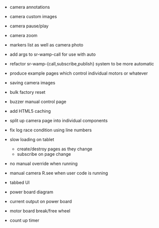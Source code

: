 - camera annotations
- camera custom images
- camera pause/play
- camera zoom

- markers list as well as camera photo

- add args to sr-wamp-call for use with auto
- refactor sr-wamp-{call,subscribe,publish} system to be more automatic

- produce example pages which control individual motors or whatever

- saving camera images
- bulk factory reset
- buzzer manual control page
- add HTML5 caching
- split up camera page into individual components

- fix log race condition using line numbers
- slow loading on tablet
  - create/destroy pages as they change
  - subscribe on page change

- no manual override when running
- manual camera R.see when user code is running
- tabbed UI
- power board diagram
- current output on power board
- motor board break/free wheel
- count up timer
